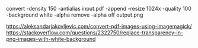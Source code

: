 convert -density 150 -antialias input.pdf -append -resize 1024x -quality 100 -background white -alpha remove -alpha off  output.png


https://aleksandarjakovljevic.com/convert-pdf-images-using-imagemagick/
https://stackoverflow.com/questions/2322750/replace-transparency-in-png-images-with-white-background
